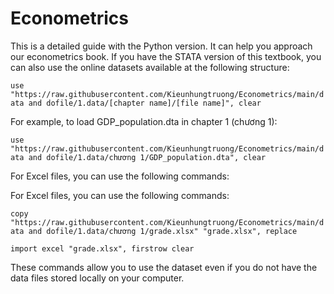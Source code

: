 # Econometrics
This is a detailed guide with the Python version. It can help you approach our econometrics book.
If you have the STATA version of this textbook, you can also use the online datasets available at the following structure:

```use "https://raw.githubusercontent.com/Kieunhungtruong/Econometrics/main/data and dofile/1.data/[chapter name]/[file name]", clear```

For example, to load GDP_population.dta in chapter 1 (chương 1):

```use "https://raw.githubusercontent.com/Kieunhungtruong/Econometrics/main/data and dofile/1.data/chương 1/GDP_population.dta", clear```

For Excel files, you can use the following commands:

For Excel files, you can use the following commands:

```copy "https://raw.githubusercontent.com/Kieunhungtruong/Econometrics/main/data and dofile/1.data/chương 1/grade.xlsx" "grade.xlsx", replace```

```import excel "grade.xlsx", firstrow clear```

These commands allow you to use the dataset even if you do not have the data files stored locally on your computer.
